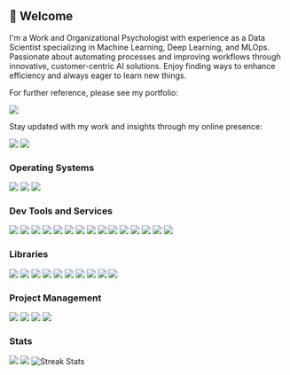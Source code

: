 ## 👋 Welcome

I'm a Work and Organizational Psychologist with experience as a Data Scientist specializing in Machine Learning, Deep Learning, and MLOps. Passionate about automating processes and improving workflows through innovative, customer-centric AI solutions. Enjoy finding ways to enhance efficiency and always eager to learn new things.

For further reference, please see my portfolio:

<a href="https://d-kleine.github.io/"><img src="https://img.shields.io/badge/Portfolio-black?style=plastic&logo=github&logoColor=white"/></a>

Stay updated with my work and insights through my online presence:

<a href="https://www.linkedin.com/in/d-kleine"><img src="https://img.shields.io/badge/LinkedIn-grey?style=social&logo=linkedin&logoColor=blue"/></a> <a href="https://medium.com/@dkleine"> <img src="https://img.shields.io/badge/Medium-grey?style=social&logo=medium"/></a>

### Operating Systems

<img src="https://img.shields.io/badge/Windows-grey?style=for-the-badge&logo=windows&logoColor=blue"/> <img src="https://img.shields.io/badge/WSL-grey?style=for-the-badge&logo=linux"/> <img src="https://img.shields.io/badge/Ubuntu-grey?style=for-the-badge&logo=ubuntu"/>

### Dev Tools and Services

<img src="https://img.shields.io/badge/python-grey?style=for-the-badge&logo=python"/> <img src="https://img.shields.io/badge/jupyter-grey?style=for-the-badge&logo=jupyter"/> <img src="https://img.shields.io/badge/sqlite-grey?style=for-the-badge&logo=sqlite&logoColor=blue"/> <img src="https://img.shields.io/badge/docker-grey?style=for-the-badge&logo=docker"/>
<img src="https://img.shields.io/badge/git-grey?style=for-the-badge&logo=git"/> <img src="https://img.shields.io/badge/github-grey?style=for-the-badge&logo=github"/> <img src="https://img.shields.io/badge/actions-grey?style=for-the-badge&logo=githubactions&logoColor=blue"/> <img src="https://img.shields.io/badge/vs code-grey?style=for-the-badge&logo=visualstudiocode&logoColor=blue"/>
<img src="https://img.shields.io/badge/azure-grey?style=for-the-badge&logo=microsoftazure&logoColor=blue"/> <img src="https://img.shields.io/badge/pipelines-grey?style=for-the-badge&logo=azurepipelines&logoColor=blue"/> <img src="https://img.shields.io/badge/w&b-grey?style=for-the-badge&logo=weightsandbiases"/> <img src="https://img.shields.io/badge/swagger-grey?style=for-the-badge&logo=swagger"/> <img src="https://img.shields.io/badge/postman-grey?style=for-the-badge&logo=postman"/> <img src="https://img.shields.io/badge/terraform-grey?style=for-the-badge&logo=terraform"/> <img src="https://img.shields.io/badge/dbt-grey?style=for-the-badge&logo=dbt"/>

### Libraries

<img src="https://img.shields.io/badge/pytorch-grey?style=for-the-badge&logo=pytorch"/> <img src="https://img.shields.io/badge/sklearn-grey?style=for-the-badge&logo=scikitlearn"/> <img src="https://img.shields.io/badge/%F0%9F%A4%97%20Hugging%20Face-grey?style=for-the-badge"/> <img src="https://img.shields.io/badge/OpenCV-grey?style=for-the-badge&logo=opencv"/> <img src="https://img.shields.io/badge/numpy-grey?style=for-the-badge&logo=numpy&logoColor=blue"/> <img src="https://img.shields.io/badge/pandas-grey?style=for-the-badge&logo=pandas&logoColor=blue"/> <img src="https://img.shields.io/badge/scipy-grey?style=for-the-badge&logo=scipy"/> <img src="https://img.shields.io/badge/pytest-grey?style=for-the-badge&logo=pytest"/> <img src="https://img.shields.io/badge/MLflow-grey?style=for-the-badge&logo=mlflow"/> <img src="https://img.shields.io/badge/fastapi-grey?style=for-the-badge&logo=fastapi"/>

### Project Management

<img src="https://img.shields.io/badge/confluence-grey?style=for-the-badge&logo=confluence&logoColor=blue"/> <img src="https://img.shields.io/badge/asana-grey?style=for-the-badge&logo=asana"/> <img src="https://img.shields.io/badge/trello-grey?style=for-the-badge&logo=trello&logoColor=blue"/> <img src="https://img.shields.io/badge/notion-grey?style=for-the-badge&logo=notion&logoColor=black"/>

### Stats

<img src="https://github-readme-stats.vercel.app/api?username=d-kleine&show=reviews,discussions_started,discussions_answered,prs_merged,prs_merged_percentage&show_icons=true&theme=dark&hide_rank=true"/>

<img src="https://github-readme-stats.vercel.app/api/top-langs/?username=d-kleine&show=reviews,discussions_started,discussions_answered,prs_merged,prs_merged_percentage&layout=compact&show_icons=true&theme=dark&card_width=318"/>

<img src="https://streak-stats.demolab.com?user=d-kleine&theme=dark&card_width=318" alt="Streak Stats"/>
